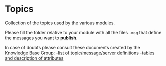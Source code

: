 # Topics
Collection of the topics used by the various modules.

Please fill the folder relative to your module with all the files ```.msg``` that define the messages you want to **publish**.

In case of doubts please consult these documents created by the Knowledge Base Group:
-[list of topic/message/server definitions](https://docs.google.com/document/d/1Ln2TBYb5358KunZ8d7wsd8GLRcrhwrnpfkmaKalWC4A/edit#heading=h.gd4m1xclt19r)
-[tables and description of attributes](https://docs.google.com/document/d/1OhvDxwQj-d_rwlpOqYNoqMQOJYE-a7-m17KPHphMXbA/edit#heading=h.oc2ifpo7nrs5)